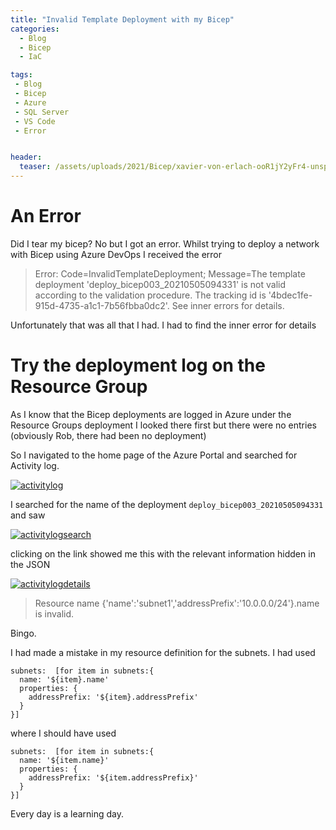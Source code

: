 ```yaml
---
title: "Invalid Template Deployment with my Bicep"
categories:
  - Blog
  - Bicep
  - IaC

tags:
 - Blog
 - Bicep
 - Azure
 - SQL Server
 - VS Code
 - Error


header:
  teaser: /assets/uploads/2021/Bicep/xavier-von-erlach-ooR1jY2yFr4-unsplash.jpg
---
```


# An Error

Did I tear my bicep? No but I got an error. Whilst trying to deploy a network with Bicep using Azure DevOps I received the error

> Error: Code=InvalidTemplateDeployment; Message=The template deployment 'deploy_bicep003_20210505094331' is not valid according to the validation procedure. The tracking id is '4bdec1fe-915d-4735-a1c1-7b56fbba0dc2'. See inner errors for details.

Unfortunately that was all that I had. I had to find the inner error for details

# Try the deployment log on the Resource Group

As I know that the Bicep deployments are logged in Azure under the Resource Groups deployment I looked there first but there were no entries (obviously Rob, there had been no deployment)

So I navigated to the home page of the Azure Portal and searched for Activity log.

[![activitylog](https://blog.robsewell.com/assets/uploads/2021/Bicep/activitylog.png)](https://blog.robsewell.com/assets/uploads/2021/Bicep/activitylog.png)

I searched for the name of the deployment `deploy_bicep003_20210505094331` and saw  

[![activitylogsearch](https://blog.robsewell.com/assets/uploads/2021/Bicep/activitylogsearch.png)](https://blog.robsewell.com/assets/uploads/2021/Bicep/activitylogsearch.png)

clicking on the link showed me this with the relevant information hidden in the JSON

[![activitylogdetails](https://blog.robsewell.com/assets/uploads/2021/Bicep/activitylogdetails.png)](https://blog.robsewell.com/assets/uploads/2021/Bicep/activitylogdetails.png)

> Resource name {'name':'subnet1','addressPrefix':'10.0.0.0/24'}.name is invalid.

Bingo.

I had made a mistake in my resource definition for the subnets. I had used

````
subnets:  [for item in subnets:{
  name: '${item}.name'
  properties: {
    addressPrefix: '${item}.addressPrefix'
  }
}]
````

where I should have used

````
subnets:  [for item in subnets:{
  name: '${item.name}'
  properties: {
    addressPrefix: '${item.addressPrefix}'
  }
}]
````

Every day is a learning day.